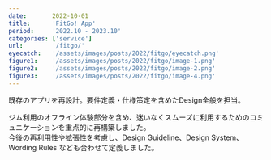 ```yaml
---
date:       2022-10-01
title:      'FitGo! App'
period:     '2022.10 - 2023.10'
categories: ['service']
url:        '/fitgo/'
eyecatch:   '/assets/images/posts/2022/fitgo/eyecatch.png'
figure1:    '/assets/images/posts/2022/fitgo/image-1.png'
figure2:    '/assets/images/posts/2022/fitgo/image-2.png'
figure3:    '/assets/images/posts/2022/fitgo/image-4.png'
---
```


既存のアプリを再設計。要件定義・仕様策定を含めたDesign全般を担当。

ジム利用のオフライン体験部分を含め、迷いなくスムーズに利用するためのコミュニケーションを重点的に再構築しました。  
今後の再利用性や拡張性を考慮し、Design Guideline、Design System、Wording Rules なども合わせて定義しました。
